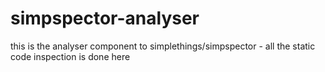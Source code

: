 # simpspector-analyser
this is the analyser component to simplethings/simpspector - all the static code inspection is done here
